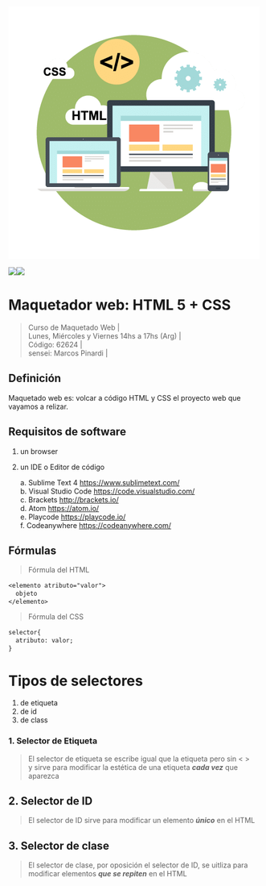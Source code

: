 <img src="extras/port.png">

<img src="https://img.shields.io/badge/HTML-F38454?style=for-the-badge&logo=html5&logoColor=white"><img src="https://img.shields.io/badge/CSS-1490fc?&style=for-the-badge&logo=css3&logoColor=white">

# Maquetador web: HTML 5 + CSS
> Curso de Maquetado Web |   
> Lunes, Miércoles y Viernes 14hs a 17hs (Arg) |  
> Código: 62624 |  
> sensei: Marcos Pinardi |

## Definición

Maquetado web es: volcar a código HTML y CSS el proyecto web que vayamos a relizar.

## Requisitos de software

1. un browser
2. un IDE o Editor de código

   a. Sublime Text 4 https://www.sublimetext.com/   
   b. Visual Studio Code https://code.visualstudio.com/  
   c. Brackets http://brackets.io/    
   d. Atom https://atom.io/  
   e. Playcode https://playcode.io/  
   f. Codeanywhere https://codeanywhere.com/

## Fórmulas
> Fórmula del HTML    

    <elemento atributo="valor">    
      objeto   
    </elemento>

> Fórmula del CSS  
 
    selector{
      atributo: valor;
    } 

# Tipos de selectores
  1. de etiqueta  
  2. de id
  3. de class
     
### 1. Selector de Etiqueta
>El selector de etiqueta se escribe igual que la etiqueta pero sin < >  
> y sirve para modificar la estética de una etiqueta ***cada vez*** que aparezca

## 2. Selector de ID
> El selector de ID sirve para modificar un elemento ***único*** en el HTML  

## 3. Selector de clase  
> El selector de clase, por oposición el selector de ID, se uitliza para modificar elementos ***que se repiten*** en el HTML  
